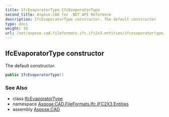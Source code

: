 ```yaml
---
title: IfcEvaporatorType.IfcEvaporatorType
second_title: Aspose.CAD for .NET API Reference
description: IfcEvaporatorType constructor. The default constructor
type: docs
weight: 10
url: /net/aspose.cad.fileformats.ifc.ifc2x3.entities/ifcevaporatortype/ifcevaporatortype/
---
```

## IfcEvaporatorType constructor

The default constructor.

```csharp
public IfcEvaporatorType()
```

### See Also

* class [IfcEvaporatorType](../)
* namespace [Aspose.CAD.FileFormats.Ifc.IFC2X3.Entities](../../ifcevaporatortype/)
* assembly [Aspose.CAD](../../../)


